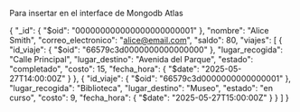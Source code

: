 Para insertar en el interface de Mongodb Atlas


{
  "_id": { "$oid": "000000000000000000000001" },
  "nombre": "Alice Smith",
  "correo_electronico": "alice@email.com",
  "saldo": 80,
  "viajes": [
    {
      "id_viaje": { "$oid": "66579c3d0000000000000000" },
      "lugar_recogida": "Calle Principal",
      "lugar_destino": "Avenida del Parque",
      "estado": "completado",
      "costo": 15,
      "fecha_hora": { "$date": "2025-05-27T14:00:00Z" }
    },
    {
      "id_viaje": { "$oid": "66579c3d0000000000000001" },
      "lugar_recogida": "Biblioteca",
      "lugar_destino": "Museo",
      "estado": "en curso",
      "costo": 9,
      "fecha_hora": { "$date": "2025-05-27T15:00:00Z" }
    }
  ]
}